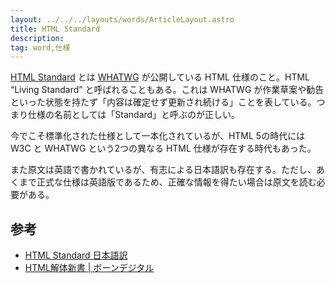 ```yaml
---
layout: ../../../layouts/words/ArticleLayout.astro
title: HTML Standard
description:
tag: word,仕様
---
```


[HTML Standard](https://html.spec.whatwg.org/multipage/) とは [WHATWG](https://whatwg.org/) が公開している HTML 仕様のこと。HTML “Living Standard” と呼ばれることもある。これは WHATWG が作業草案や勧告といった状態を持たず「内容は確定せず更新され続ける」ことを表している。つまり仕様の名前としては「Standard」と呼ぶのが正しい。

今でこそ標準化された仕様として一本化されているが、HTML 5の時代には W3C と WHATWG という2つの異なる HTML 仕様が存在する時代もあった。

また原文は英語で書かれているが、有志による日本語訳も存在する。ただし、あくまで正式な仕様は英語版であるため、正確な情報を得たい場合は原文を読む必要がある。

## 参考

- [HTML Standard 日本語訳](https://momdo.github.io/html/)
- [HTML解体新書 | ボーンデジタル](https://www.borndigital.co.jp/book/25999.html)
